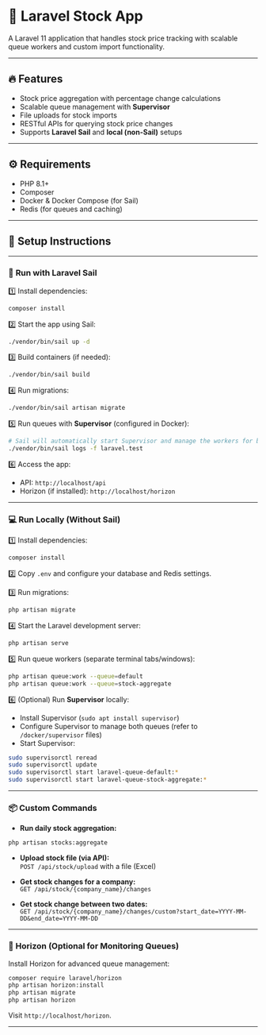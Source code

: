 
# 🚀 Laravel Stock App

A Laravel 11 application that handles stock price tracking with scalable queue workers and custom import functionality.

---

## 🔥 Features
- Stock price aggregation with percentage change calculations
- Scalable queue management with **Supervisor**
- File uploads for stock imports
- RESTful APIs for querying stock price changes
- Supports **Laravel Sail** and **local (non-Sail)** setups

---

## ⚙️ Requirements
- PHP 8.1+
- Composer
- Docker & Docker Compose (for Sail)
- Redis (for queues and caching)

---

## 🚀 Setup Instructions

---

### 🐳 **Run with Laravel Sail**

1️⃣ Install dependencies:
```bash
composer install
```

2️⃣ Start the app using Sail:
```bash
./vendor/bin/sail up -d
```

3️⃣ Build containers (if needed):
```bash
./vendor/bin/sail build
```

4️⃣ Run migrations:
```bash
./vendor/bin/sail artisan migrate 
```

5️⃣ Run queues with **Supervisor** (configured in Docker):
```bash
# Sail will automatically start Supervisor and manage the workers for both queues (default & stock-aggregate)
./vendor/bin/sail logs -f laravel.test
```

6️⃣ Access the app:
- API: `http://localhost/api`
- Horizon (if installed): `http://localhost/horizon`

---

### 💻 **Run Locally (Without Sail)**

1️⃣ Install dependencies:
```bash
composer install
```

2️⃣ Copy `.env` and configure your database and Redis settings.

3️⃣ Run migrations:
```bash
php artisan migrate
```

4️⃣ Start the Laravel development server:
```bash
php artisan serve
```

5️⃣ Run queue workers (separate terminal tabs/windows):
```bash
php artisan queue:work --queue=default
php artisan queue:work --queue=stock-aggregate
```

6️⃣ (Optional) Run **Supervisor** locally:
- Install Supervisor (`sudo apt install supervisor`)
- Configure Supervisor to manage both queues (refer to `/docker/supervisor` files)
- Start Supervisor:
```bash
sudo supervisorctl reread
sudo supervisorctl update
sudo supervisorctl start laravel-queue-default:*
sudo supervisorctl start laravel-queue-stock-aggregate:*
```

---

### 📦 Custom Commands

- **Run daily stock aggregation:**
```bash
php artisan stocks:aggregate
```

- **Upload stock file (via API):**  
  `POST /api/stock/upload` with a file (Excel)

- **Get stock changes for a company:**  
  `GET /api/stock/{company_name}/changes`

- **Get stock change between two dates:**  
  `GET /api/stock/{company_name}/changes/custom?start_date=YYYY-MM-DD&end_date=YYYY-MM-DD`

---

### 🚀 Horizon (Optional for Monitoring Queues)
Install Horizon for advanced queue management:
```bash
composer require laravel/horizon
php artisan horizon:install
php artisan migrate
php artisan horizon
```
Visit `http://localhost/horizon`.

---


